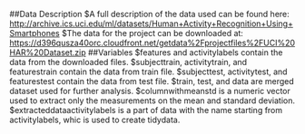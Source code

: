 ##Data Description
$A full description of the data used can be found here: 
http://archive.ics.uci.edu/ml/datasets/Human+Activity+Recognition+Using+Smartphones
$The data for the project can be downloaded at:
https://d396qusza40orc.cloudfront.net/getdata%2Fprojectfiles%2FUCI%20HAR%20Dataset.zip
##Variables
$features and activitylabels contain the data from the downloaded files.
$subjecttrain, activitytrain, and featurestrain contain the data from train file.
$subjecttest, activitytest, and featurestest contain the data from test file.
$train, test, and data are merged dataset used for further analysis.
$columnwithmeanstd is a numeric vector used to extract only the measurements on the mean and standard deviation.
$extracteddataactivitylabels is a part of data with the name starting from activitylabels, whic is used to create tidydata.
